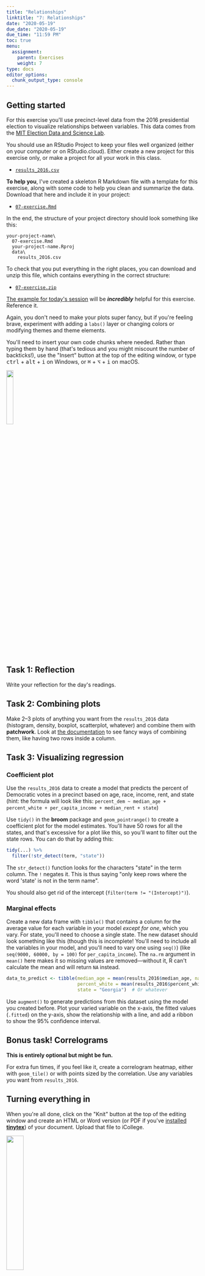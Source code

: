 ```yaml
---
title: "Relationships"
linktitle: "7: Relationships"
date: "2020-05-19"
due_date: "2020-05-19"
due_time: "11:59 PM"
toc: true
menu:
  assignment:
    parent: Exercises
    weight: 7
type: docs
editor_options: 
  chunk_output_type: console
---
```


## Getting started

For this exercise you'll use precinct-level data from the 2016 presidential election to visualize relationships between variables. This data comes from the [MIT Election Data and Science Lab](https://dataverse.harvard.edu/dataset.xhtml?persistentId=doi:10.7910/DVN/VOQCHQ).

You should use an RStudio Project to keep your files well organized (either on your computer or on RStudio.cloud). Either create a new project for this exercise only, or make a project for all your work in this class.

- [<i class="fas fa-file-csv"></i> `results_2016.csv`](/projects/07-exercise/data/results_2016.csv)

**To help you**, I've created a skeleton R Markdown file with a template for this exercise, along with some code to help you clean and summarize the data. Download that here and include it in your project:

- [<i class="fab fa-r-project"></i> `07-exercise.Rmd`](/projects/07-exercise/07-exercise.Rmd)

In the end, the structure of your project directory should look something like this:

```text
your-project-name\
  07-exercise.Rmd
  your-project-name.Rproj
  data\
    results_2016.csv
```

To check that you put everything in the right places, you can download and unzip this file, which contains everything in the correct structure:

- [<i class="fas fa-file-archive"></i> `07-exercise.zip`](/projects/07-exercise.zip)

[The example for today's session](/example/07-example/) will be ***incredibly*** helpful for this exercise. Reference it.

Again, you don't need to make your plots super fancy, but if you're feeling brave, experiment with adding a `labs()` layer or changing colors or modifying themes and theme elements.

You'll need to insert your own code chunks where needed. Rather than typing them by hand (that's tedious and you might miscount the number of backticks!), use the "Insert" button at the top of the editing window, or type <kbd>ctrl</kbd> + <kbd>alt</kbd> + <kbd>i</kbd> on Windows, or <kbd>⌘</kbd> + <kbd>⌥</kbd> + <kbd>i</kbd> on macOS.

<img src="/img/assignments/insert-chunk-button.png" width="19%" />

## Task 1: Reflection

Write your reflection for the day's readings.


## Task 2: Combining plots

Make 2–3 plots of anything you want from the `results_2016` data (histogram, density, boxplot, scatterplot, whatever) and combine them with **patchwork**. Look at [the documentation](https://patchwork.data-imaginist.com/articles/guides/assembly.html) to see fancy ways of combining them, like having two rows inside a column.


## Task 3: Visualizing regression

### Coefficient plot

Use the `results_2016` data to create a model that predicts the percent of Democratic votes in a precinct based on age, race, income, rent, and state (hint: the formula will look like this: `percent_dem ~ median_age + percent_white + per_capita_income + median_rent + state`)

Use `tidy()` in the **broom** package and `geom_pointrange()` to create a coefficient plot for the model estimates. You'll have 50 rows for all the states, and that's excessive for a plot like this, so you'll want to filter out the state rows. You can do that by adding this:


```r
tidy(...) %>%
  filter(!str_detect(term, "state"))
```

The `str_detect()` function looks for the characters "state" in the term column. The `!` negates it. This is thus saying "only keep rows where the word 'state' is not in the term name".

You should also get rid of the intercept (`filter(term != "(Intercept)")`).

### Marginal effects

Create a new data frame with `tibble()` that contains a column for the average value for each variable in your model *except for one*, which you vary. For state, you'll need to choose a single state. The new dataset should look something like this (though this is incomplete! You'll need to include all the variables in your model, and you'll need to vary one using `seq()`) (like `seq(9000, 60000, by = 100)` for `per_capita_income`). The `na.rm` argument in `mean()` here makes it so missing values are removed—without it, R can't calculate the mean and will return `NA` instead.


```r
data_to_predict <- tibble(median_age = mean(results_2016$median_age, na.rm = TRUE),
                          percent_white = mean(results_2016$percent_white,  na.rm = TRUE),
                          state = "Georgia")  # Or whatever
```

Use `augment()` to generate predictions from this dataset using the model you created before. Plot your varied variable on the x-axis, the fitted values (`.fitted`) on the y-axis, show the relationship with a line, and add a ribbon to show the 95% confidence interval.


## Bonus task! Correlograms

**This is entirely optional but might be fun.**

For extra fun times, if you feel like it, create a correlogram heatmap, either with `geom_tile()` or with points sized by the correlation. Use any variables you want from `results_2016`.


## Turning everything in

When you're all done, click on the "Knit" button at the top of the editing window and create an HTML or Word version (or PDF if you've [installed **tinytex**](/resource/install/#install-tinytex)) of your document. Upload that file to iCollege.

<img src="/img/assignments/knit-button.png" width="30%" />
